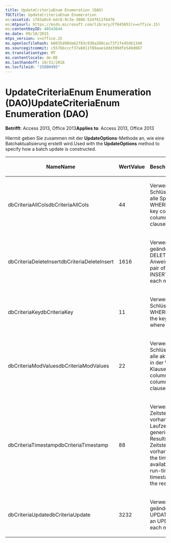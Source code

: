```yaml
---
title: UpdateCriteriaEnum Enumeration (DAO)
TOCTitle: UpdateCriteriaEnum Enumeration
ms:assetid: 1f83a0c6-bdc8-9c3e-380b-524f611f6476
ms:mtpsurl: https://msdn.microsoft.com/library/Ff845853(v=office.15)
ms:contentKeyID: 48543644
ms.date: 09/18/2015
mtps_version: v=office.15
ms.openlocfilehash: b8035d90da62f83c930a208cac73f1fe45d61340
ms.sourcegitcommit: c557bbcccf37a6011f89aae1ddd399dfe549d087
ms.translationtype: MT
ms.contentlocale: de-DE
ms.lasthandoff: 10/31/2018
ms.locfileid: "25880495"
---
```

# <a name="updatecriteriaenum-enumeration-dao"></a><span data-ttu-id="b7600-102">UpdateCriteriaEnum Enumeration (DAO)</span><span class="sxs-lookup"><span data-stu-id="b7600-102">UpdateCriteriaEnum Enumeration (DAO)</span></span>


<span data-ttu-id="b7600-103">**Betrifft**: Access 2013, Office 2013</span><span class="sxs-lookup"><span data-stu-id="b7600-103">**Applies to**: Access 2013, Office 2013</span></span>

<span data-ttu-id="b7600-104">Hiermit geben Sie zusammen mit der **UpdateOptions**-Methode an, wie eine Batchaktualisierung erstellt wird.</span><span class="sxs-lookup"><span data-stu-id="b7600-104">Used with the **UpdateOptions** method to specify how a batch update is constructed.</span></span>

<table>
<colgroup>
<col style="width: 33%" />
<col style="width: 33%" />
<col style="width: 33%" />
</colgroup>
<thead>
<tr class="header">
<th><p><span data-ttu-id="b7600-105">Name</span><span class="sxs-lookup"><span data-stu-id="b7600-105">Name</span></span></p></th>
<th><p><span data-ttu-id="b7600-106">Wert</span><span class="sxs-lookup"><span data-stu-id="b7600-106">Value</span></span></p></th>
<th><p><span data-ttu-id="b7600-107">Beschreibung</span><span class="sxs-lookup"><span data-stu-id="b7600-107">Description</span></span></p></th>
</tr>
</thead>
<tbody>
<tr class="odd">
<td><p><span data-ttu-id="b7600-108">dbCriteriaAllCols</span><span class="sxs-lookup"><span data-stu-id="b7600-108">dbCriteriaAllCols</span></span></p></td>
<td><p><span data-ttu-id="b7600-109">4</span><span class="sxs-lookup"><span data-stu-id="b7600-109">4</span></span></p></td>
<td><p><span data-ttu-id="b7600-110">Verwendet die Schlüsselspalte(n) und alle Spalten in der WHERE-Klausel.</span><span class="sxs-lookup"><span data-stu-id="b7600-110">Uses the key column(s) and all the columns in the where clause.</span></span></p></td>
</tr>
<tr class="even">
<td><p><span data-ttu-id="b7600-111">dbCriteriaDeleteInsert</span><span class="sxs-lookup"><span data-stu-id="b7600-111">dbCriteriaDeleteInsert</span></span></p></td>
<td><p><span data-ttu-id="b7600-112">16</span><span class="sxs-lookup"><span data-stu-id="b7600-112">16</span></span></p></td>
<td><p><span data-ttu-id="b7600-113">Verwendet für jede geänderte Zeile ein DELETE/INSERT-Anweisungspaar.</span><span class="sxs-lookup"><span data-stu-id="b7600-113">Uses a pair of DELETE and INSERT statements for each modified row.</span></span></p></td>
</tr>
<tr class="odd">
<td><p><span data-ttu-id="b7600-114">dbCriteriaKey</span><span class="sxs-lookup"><span data-stu-id="b7600-114">dbCriteriaKey</span></span></p></td>
<td><p><span data-ttu-id="b7600-115">1</span><span class="sxs-lookup"><span data-stu-id="b7600-115">1</span></span></p></td>
<td><p><span data-ttu-id="b7600-116">Verwendet nur die Schlüsselspalte(n) in der WHERE-Klausel.</span><span class="sxs-lookup"><span data-stu-id="b7600-116">Uses just the key column(s) in the where clause.</span></span></p></td>
</tr>
<tr class="even">
<td><p><span data-ttu-id="b7600-117">dbCriteriaModValues</span><span class="sxs-lookup"><span data-stu-id="b7600-117">dbCriteriaModValues</span></span></p></td>
<td><p><span data-ttu-id="b7600-118">2</span><span class="sxs-lookup"><span data-stu-id="b7600-118">2</span></span></p></td>
<td><p><span data-ttu-id="b7600-119">Verwendet die Schlüsselspalte(n) und alle aktualisierten Spalten in der WHERE-Klausel.</span><span class="sxs-lookup"><span data-stu-id="b7600-119">Uses the key column(s) and all updated columns in the where clause.</span></span></p></td>
</tr>
<tr class="odd">
<td><p><span data-ttu-id="b7600-120">dbCriteriaTimestamp</span><span class="sxs-lookup"><span data-stu-id="b7600-120">dbCriteriaTimestamp</span></span></p></td>
<td><p><span data-ttu-id="b7600-121">8</span><span class="sxs-lookup"><span data-stu-id="b7600-121">8</span></span></p></td>
<td><p><span data-ttu-id="b7600-122">Verwendet nur die Zeitstempelspalte, soweit vorhanden (ein Laufzeitfehler wird generiert, falls im Resultset keine Zeitstempelspalte vorhanden ist).</span><span class="sxs-lookup"><span data-stu-id="b7600-122">Uses just the timestamp column if available (will generate a run-time error if no timestamp column is in the result set).</span></span></p></td>
</tr>
<tr class="even">
<td><p><span data-ttu-id="b7600-123">dbCriteriaUpdate</span><span class="sxs-lookup"><span data-stu-id="b7600-123">dbCriteriaUpdate</span></span></p></td>
<td><p><span data-ttu-id="b7600-124">32</span><span class="sxs-lookup"><span data-stu-id="b7600-124">32</span></span></p></td>
<td><p><span data-ttu-id="b7600-125">Verwendet für jede geänderte Zeile eine UPDATE-Anweisung.</span><span class="sxs-lookup"><span data-stu-id="b7600-125">Uses an UPDATE statement for each modified row.</span></span></p></td>
</tr>
</tbody>
</table>

